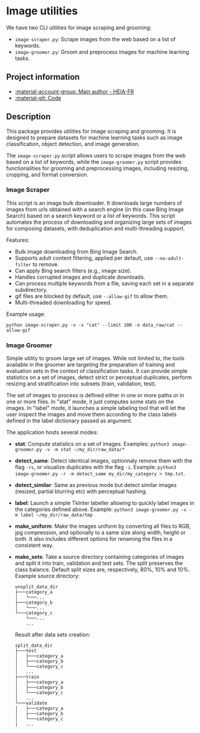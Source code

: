 # Image utilities

We have two CLI utilities for image scraping and grooming:

- `image-scraper.py`: Scrape images from the web based on a list of keywords.
- `image-groomer.py`: Groom and preprocess images for machine learning tasks.

## Project information

- [:material-account-group: Main author - HEIA-FR](https://www.hes-so.ch/swiss-ai-center/equipe)
- [:material-git: Code](https://github.com/swiss-ai-center/image-groomer)

## Description

This package provides utilities for image scraping and grooming. It is designed to prepare datasets for machine learning tasks such as image classification, object detection, and image generation.

The `image-scraper.py` script allows users to scrape images from the web based on a list of keywords, while the `image-groomer.py` script provides functionalities for grooming and preprocessing images, including resizing, cropping, and format conversion.

### Image Scraper

This script is an image bulk downloader. It downloads large numbers of
images from urls obtained with a search engine (in this case Bing Image
Search) based on a search keyword or a list of keywords. This script
automates the process of downloading and organizing large sets of images
for composing datasets, with deduplication and multi-threading support.

Features:

- Bulk image downloading from Bing Image Search.
- Supports adult content filtering, applied per default, use `--no-adult-filter` to remove.
- Can apply Bing search filters (e.g., image size).
- Handles corrupted images and duplicate downloads.
- Can process multiple keywords from a file, saving each set in a separate subdirectory.
- gif files are blocked by default, use `--allow-gif` to allow them.
- Multi-threaded downloading for speed.

Example usage:

`python image-scraper.py -v -s "cat" --limit 100 -o data_raw/cat --allow-gif`

### Image Groomer

Simple utility to groom large set of images. While not limited to, the tools
available in the groomer are targeting the preparation of training and
evaluation sets in the context of classification tasks. It can provide simple
statistics on a set of images, detect strict or perceptual duplicates, perform
resizing and stratification into subsets (train, validation, test).

The set of images to process is defined either in one or more
paths or in one or more files. In "stat" mode, it just computes some stats
on the images. In "label" mode, it launches a simple labeling tool that
will let the user inspect the images and move them according to the class
labels defined in the label dictionary passed as argument.

The application hosts several modes:

- **stat**: Compute statistics on a set of images. Examples:
  `python3 image-groomer.py -v -m stat ~/my_dir/raw_data/*`

- **detect_same**: Detect identical images, optionnaly remove them
  with the flag `-rs`, or visualize duplicates with the flag `-i`. Example:
  `python3 image-groomer.py -r -m detect_same my_dir/my_category > tmp.txt`.

- **detect_similar**: Same as previous mode but detect similar images
  (resized, partial blurring etc) with perceptual hashing.

- **label**: Launch a simple TkInter labeller allowing
  to quickly label images in the categories defined above. Example:
  `python3 image-groomer.py -v -m label ~/my_dir/raw_data/tmp`
  
- **make_uniform**: Make the images uniform by converting all files to
  RGB, jpg compression, and optionally to a same size along width, height or
  both. It also includes different options for renaming the files in a
  consistent way.
  
- **make_sets**: Take a source directory containing categories of images
  and split it into train, validation and test sets. The split preserves the
  class balance. Default split sizes are, respectively, 80%, 10% and 10%.
  Example source directory:

  ```text
  unsplit_data_dir
  ├───category_a
  │   └───... 
  ├───category_b
  │   └───... 
  └───category_c
      └───...
      ...
  ```

  Result after data sets creation:

  ```text
  split_data_dir
  ├───test
  │   ├───category_a
  │   ├───category_b
  │   └───category_c
  |   ...
  ├───train
  │   ├───category_a
  │   ├───category_b
  │   └───category_c
  |   ...
  └───validate
  │   ├───category_a
  │   ├───category_b
  │   └───category_c
  |   ...
  ```
  